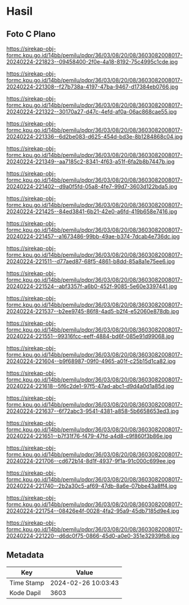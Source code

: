 # Hasil

## Foto C Plano

https://sirekap-obj-formc.kpu.go.id/14bb/pemilu/pdpr/36/03/08/20/08/3603082008017-20240224-221823--09458400-2f0e-4a18-8192-75c4995c1cde.jpg

https://sirekap-obj-formc.kpu.go.id/14bb/pemilu/pdpr/36/03/08/20/08/3603082008017-20240224-221308--f27b738a-4197-47ba-9467-d17384eb0766.jpg

https://sirekap-obj-formc.kpu.go.id/14bb/pemilu/pdpr/36/03/08/20/08/3603082008017-20240224-221322--30170a27-d47c-4efd-af0a-06ac868cae55.jpg

https://sirekap-obj-formc.kpu.go.id/14bb/pemilu/pdpr/36/03/08/20/08/3603082008017-20240224-221336--6d2be083-d625-454d-bd3e-8b1284868c04.jpg

https://sirekap-obj-formc.kpu.go.id/14bb/pemilu/pdpr/36/03/08/20/08/3603082008017-20240224-221349--aa7185c2-8341-4f63-a51f-6fa2b8b7447b.jpg

https://sirekap-obj-formc.kpu.go.id/14bb/pemilu/pdpr/36/03/08/20/08/3603082008017-20240224-221402--d9a0f5fd-05a8-4fe7-99d7-3603d122bda5.jpg

https://sirekap-obj-formc.kpu.go.id/14bb/pemilu/pdpr/36/03/08/20/08/3603082008017-20240224-221425--84ed3841-6b21-42e0-a6fd-419b658e7416.jpg

https://sirekap-obj-formc.kpu.go.id/14bb/pemilu/pdpr/36/03/08/20/08/3603082008017-20240224-221457--a1673486-99bb-49ae-b374-7dcab4e736dc.jpg

https://sirekap-obj-formc.kpu.go.id/14bb/pemilu/pdpr/36/03/08/20/08/3603082008017-20240224-221511--d77aed87-68f5-4861-b8dd-85a8a1e75ee6.jpg

https://sirekap-obj-formc.kpu.go.id/14bb/pemilu/pdpr/36/03/08/20/08/3603082008017-20240224-221524--abf3357f-a6b0-452f-9085-5e60e3397441.jpg

https://sirekap-obj-formc.kpu.go.id/14bb/pemilu/pdpr/36/03/08/20/08/3603082008017-20240224-221537--b2ee9745-86f8-4ad5-b2f4-e52060e878db.jpg

https://sirekap-obj-formc.kpu.go.id/14bb/pemilu/pdpr/36/03/08/20/08/3603082008017-20240224-221551--99316fcc-eeff-4884-bd6f-085e91d99068.jpg

https://sirekap-obj-formc.kpu.go.id/14bb/pemilu/pdpr/36/03/08/20/08/3603082008017-20240224-221604--b9f68987-09f0-4965-a01f-c25b15d1ca82.jpg

https://sirekap-obj-formc.kpu.go.id/14bb/pemilu/pdpr/36/03/08/20/08/3603082008017-20240224-221618--5f6c2de1-97f5-47ad-abc1-d9d4a0d1a85d.jpg

https://sirekap-obj-formc.kpu.go.id/14bb/pemilu/pdpr/36/03/08/20/08/3603082008017-20240224-221637--6f72abc3-9541-4381-a858-5b6658653ed3.jpg

https://sirekap-obj-formc.kpu.go.id/14bb/pemilu/pdpr/36/03/08/20/08/3603082008017-20240224-221651--b7f31f76-f479-47fd-a4d8-c9f860f3b86e.jpg

https://sirekap-obj-formc.kpu.go.id/14bb/pemilu/pdpr/36/03/08/20/08/3603082008017-20240224-221706--cd672b14-8d1f-4937-9f1a-91c000c699ee.jpg

https://sirekap-obj-formc.kpu.go.id/14bb/pemilu/pdpr/36/03/08/20/08/3603082008017-20240224-221740--2b2a30c5-af69-47db-8a6e-07bbe43a8ff4.jpg

https://sirekap-obj-formc.kpu.go.id/14bb/pemilu/pdpr/36/03/08/20/08/3603082008017-20240224-221754--08426e4f-0028-4fa2-95a9-45db7185d9e4.jpg

https://sirekap-obj-formc.kpu.go.id/14bb/pemilu/pdpr/36/03/08/20/08/3603082008017-20240224-221220--d6dc0f75-0866-45d0-a0e0-351e32939fb8.jpg


## Metadata

| Key        | Value               |
| ---------- | ------------------- |
| Time Stamp | 2024-02-26 10:03:43 |
| Kode Dapil | 3603                |



